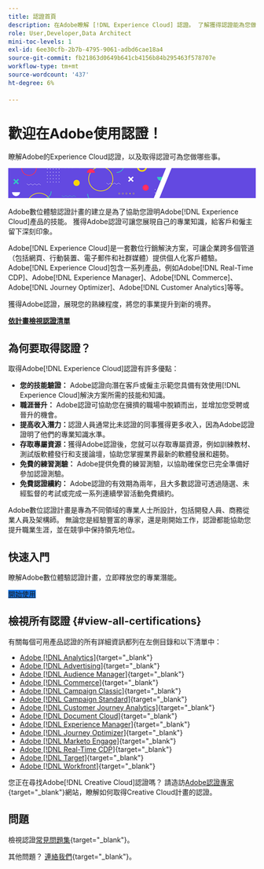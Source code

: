 ```yaml
---
title: 認證首頁
description: 在Adobe瞭解 [!DNL Experience Cloud] 認證。 了解獲得認證能為您做什麼。
role: User,Developer,Data Architect
mini-toc-levels: 1
exl-id: 6ee30cfb-2b7b-4795-9061-adbd6cae18a4
source-git-commit: fb21863d0649b641cb4156b84b295463f578707e
workflow-type: tm+mt
source-wordcount: '437'
ht-degree: 6%

---
```


# 歡迎在Adobe使用認證！

瞭解Adobe的Experience Cloud認證，以及取得認證可為您做哪些事。

![橫幅](/help/certifications/assets/home_banner_smallwide.png)

Adobe數位體驗認證計畫的建立是為了協助您證明Adobe[!DNL Experience Cloud]產品的技能。 獲得Adobe認證可讓您展現自己的專業知識，給客戶和僱主留下深刻印象。

Adobe[!DNL Experience Cloud]是一套數位行銷解決方案，可讓企業跨多個管道（包括網頁、行動裝置、電子郵件和社群媒體）提供個人化客戶體驗。 Adobe[!DNL Experience Cloud]包含一系列產品，例如Adobe[!DNL Real-Time CDP]、Adobe[!DNL Experience Manager]、Adobe[!DNL Commerce]、Adobe[!DNL Journey Optimizer]、Adobe[!DNL Customer Analytics]等等。

獲得Adobe認證，展現您的熟練程度，將您的事業提升到新的境界。

[**依計畫檢視認證清單**](#view-all-certifications)

## 為何要取得認證？

取得Adobe[!DNL Experience Cloud]認證有許多優點：

* **您的技能驗證：** Adobe認證向潛在客戶或僱主示範您具備有效使用[!DNL Experience Cloud]解決方案所需的技能和知識。
* **職涯晉升：** Adobe認證可協助您在擁擠的職場中脫穎而出，並增加您受聘或晉升的機會。
* **提高收入潛力：**&#x200B;認證人員通常比未認證的同事獲得更多收入，因為Adobe認證證明了他們的專業知識水準。
* **存取專屬資源：**&#x200B;獲得Adobe認證後，您就可以存取專屬資源，例如訓練教材、測試版軟體發行和支援論壇，協助您掌握業界最新的軟體發展和趨勢。
* **免費的練習測驗：** Adobe提供免費的練習測驗，以協助確保您已完全準備好參加認證測驗。
* **免費認證續約：** Adobe認證的有效期為兩年，且大多數認證可透過隨選、未經監督的考試或完成一系列連續學習活動免費續約。

Adobe數位認證計畫是專為不同領域的專業人士所設計，包括開發人員、商務從業人員及架構師。 無論您是經驗豐富的專家，還是剛開始工作，認證都能協助您提升職業生涯，並在競爭中保持領先地位。

## 快速入門

瞭解Adobe數位體驗認證計畫，立即釋放您的專業潛能。

<a href="https://experienceleague.adobe.com/docs/certification/certification/getting-started.html" target="_blank" class="spectrum-Button spectrum-Button--fill spectrum-Button--accent spectrum-Button--sizeM is-margin-bottom-big-big at-element-click-tracking" style="background-color:#1473E6"><span class="spectrum-Button-label has-no-wrap">開始使用</span></a>

## 檢視所有認證 {#view-all-certifications}

有關每個可用產品認證的所有詳細資訊都列在左側目錄和以下清單中：

* [Adobe [!DNL Analytics]](/help/certifications/aa/aa-overview.md){target="_blank"}
* [Adobe [!DNL Advertising]](/help/certifications/aac/aac-overview.md){target="_blank"}
* [Adobe [!DNL Audience Manager]](/help/certifications/aam/aam-overview.md){target="_blank"}
* [Adobe [!DNL Commerce]](/help/certifications/ac/ac-overview.md){target="_blank"}
* [Adobe [!DNL Campaign Classic]](/help/certifications/acc/acc-overview.md){target="_blank"}
* [Adobe [!DNL Campaign Standard]](/help/certifications/acs/acs-overview.md){target="_blank"}
* [Adobe [!DNL Customer Journey Analytics]](/help/certifications/acja/acja-overview.md){target="_blank"}
* [Adobe [!DNL Document Cloud]](/help/certifications/adc/adc-overview.md){target="_blank"}
* [Adobe [!DNL Experience Manager]](/help/certifications/aem/aem-overview.md){target="_blank"}
* [Adobe [!DNL Journey Optimizer]](/help/certifications/ajo/ajo-overview.md){target="_blank"}
* [Adobe [!DNL Marketo Engage]](/help/certifications/ame/ame-overview.md){target="_blank"}
* [Adobe [!DNL Real-Time CDP]](/help/certifications/rtcdp/rtcdp-overview.md){target="_blank"}
* [Adobe [!DNL Target]](/help/certifications/at/at-overview.md){target="_blank"}
* [Adobe [!DNL Workfront]](/help/certifications/aw/aw-overview.md){target="_blank"}

您正在尋找Adobe[!DNL Creative Cloud]認證嗎？ 請造訪[Adobe認證專家](https://certifiedprofessional.adobe.com/en/home){target="_blank"}網站，瞭解如何取得Creative Cloud計畫的認證。

## 問題

檢視認證[常見問題集](https://experienceleague.adobe.com/docs/certification/certification/faq.html){target="_blank"}。

其他問題？ [連絡我們](mailto:certif@adobe.com){target="_blank"}。